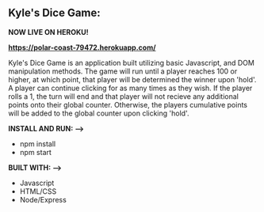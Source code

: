 ## Kyle's Dice Game:
**NOW LIVE ON HEROKU!**

**https://polar-coast-79472.herokuapp.com/**

Kyle's Dice Game is an application built utilizing basic Javascript, and DOM manipulation methods. The game will run until a player reaches 100 or higher, at which point, that player will be determined the winner upon 'hold'. A player can continue clicking for as many times as they wish. If the player rolls a 1, the turn will end and that player will not recieve any additional points onto their global counter. Otherwise, the players cumulative points will be added to the global counter upon clicking 'hold'.

**INSTALL AND RUN: -->**
- npm install
- npm start

**BUILT WITH: -->**
- Javascript
- HTML/CSS
- Node/Express
